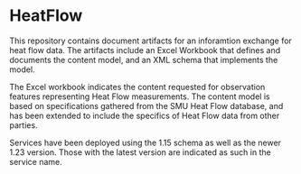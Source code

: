 HeatFlow
========
This repository contains document artifacts for an inforamtion exchange for heat 
flow data. The artifacts include an Excel Workbook that defines and documents the 
content model, and an XML schema that implements the model.

The Excel workbook indicates the content requested for observation features 
representing Heat Flow measurements. The content model is based on specifications 
gathered from the SMU Heat Flow database, and has been extended to include the 
specifics of Heat Flow data from other parties.

Services have been deployed using the 1.15 schema as well as the newer 1.23 
version. Those with the latest version are indicated as such in the service name.
